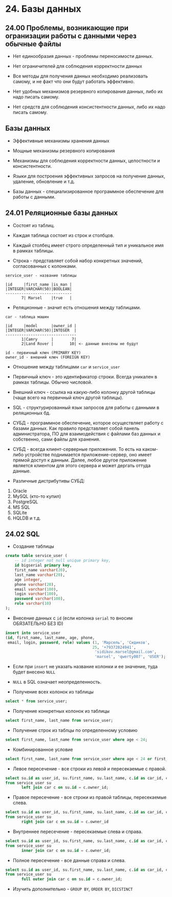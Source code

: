 # 24. Базы данных

## 24.00 Проблемы, возникающие при огранизации работы с данными через обычные файлы

* Нет единообразия данных - проблемы переносимости данных.

* Нет ограничителей для соблюдения корректности данных

* Все методы для получения данных необходимо реализовать самому, и не факт что они будут работать эффективно.

* Нет удобных механизмов резервного копирования данных, либо их надо писать самому.

* Нет средств для соблюдения консистентности данных, либо их надо писать самому.

## Базы данных

* Эффективные механизмы хранения данных

* Мощные механизмы резервного копирования

* Механизмы для соблюдения корректности данных, целостности и консистентности.

* Языки для построения эффективных запросов на получение данных, удаление, обновление и т.д.

* Базы данных - специализированное программное обеспечение для работы с данными.

## 24.01 Реляционные базы данных

* Состоят из таблиц.

* Каждая таблица состоит из строк и столбцов.

* Каждый столбец имеет строго определенный тип и уникальное имя в рамках таблицы.

* Строка - представляет собой набор конкретных значений, согласованных с колонками.

```
service_user - название таблицы

|id     |first_name |is_man |
|INTEGER|VARCHAR(50)|BOOLEAN|
-----------------------------
       7| Marsel    |true   |
```

* Реляционные - значит есть отношения между таблицами.

```
car - таблица машин

|id     |model      |owner_id |
|INTEGER|VARCHAR(50)|INTEGER  |
-------------------------------
       1|Camry      |        7|
       2|Land Rover |       10| <- данные внесены не будут

id - первичный ключ (PRIMARY KEY)
owner_id - внешний ключ (FOREIGN KEY)
```

* Отношение между таблицами `car` и `service_user`

* Первичный ключ - это идентификатор строки. Всегда уникален в рамках таблицы. Обычно числовой.

* Внешний ключ - ссылка на какую-либо колонку другой таблицы (чаще всего на первичный ключ другой таблицы).

* SQL - структурированный язык запросов для работы с данными в реляционных бд.

* СУБД - программное обеспечение, которое осуществляет работу с базами данных. Как правило представляет собой панель администратора, ПО для взаимодействия с файлами баз данных и собственно, сами файлы для хранения. 

* СУБД - всегда клиент-серверные приложения. То есть на каком-либо устройстве поднимается приложение-сервер, оно имеет прямой доступ к данным. Далее, любое другое приложение является клиентом для этого сервера и может дергать оттуда данные.

* Различные дистрибутивы СУБД:

1. Oracle
2. MySQL (кто-то купил)
3. PostgreSQL
4. MS SQL
5. SQLite
6. HQLDB
и т.д.

## 24.02 SQL

* Создание таблицы

```SQL
create table service_user (
	-- id integer not null unique primary key,
	id bigserial primary key,
	first_name varchar(20),
	last_name varchar(20),
	age integer,
	phone varchar(20),
	email varchar(100),
	login varchar(100),
	password varchar(100),
	role varchar(10)
);
```

* Внесение данных с `id` (если колонка `serial` то вносим ОБЯЗАТЕЛЬНО БЕЗ ID)

```SQL
insert into service_user
(id, first_name, last_name, age, phone, 
 email, login, password, role) values (1, 'Марсель', 'Сидиков',
									  25, '+79372824941', 
									   'sidikov.marsel@gmail.com', 
									   'marsel', 'qwerty007', 'USER');
```

* Если при `insert` не указать название колонки и ее значение, туда будет внесено `NULL`

* `NULL` в SQL означает неопределенность.

* Получение всех колонок из таблицы

```SQL
select * from service_user;
```

* Получение конкретных колонок из таблицы

```SQL
select first_name, last_name from service_user;
```

* Получение строк из таблцы по определенному условию

```SQL
select first_name, last_name from service_user where age < 24;
```

* Комбинированное условие

```SQL
select first_name, last_name from service_user where age < 24 or first_name = 'Марсель'
```

* Левое пересечение - все строки из левой и пересекаемые с правой.

```SQL
select su.id as user_id, su.first_name, su.last_name, c.id as car_id, c.model
from service_user su
       left join car c on su.id = c.owner_id;
```

* Правое пересечение - все строки из правой таблицы, пересекаемые слева.

```SQL
select su.id as user_id, su.first_name, su.last_name, c.id as car_id, c.model
from service_user su
       right join car c on su.id = c.owner_id
```

* Внутреннее пересечение - пересекаемые слева и справа.

```SQL
select su.id as user_id, su.first_name, su.last_name, c.id as car_id, c.model
from service_user su
       inner join car c on su.id = c.owner_id;
```

* Полное пересечение - все данные справа и слева.

```SQL
select su.id as user_id, su.first_name, su.last_name, c.id as car_id, c.model
from service_user su
       full outer join car c on su.id = c.owner_id;
```

* Изучить дополнительно - `GROUP BY`, `ORDER BY`, `DICSTINCT`